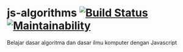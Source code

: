 # js-algorithms [![Build Status](https://travis-ci.org/wayanjimmy/js-algorithms.svg?branch=master)](https://travis-ci.org/wayanjimmy/js-algorithms) [![Maintainability](https://api.codeclimate.com/v1/badges/b7a4c6f417091e447dad/maintainability)](https://codeclimate.com/github/wayanjimmy/js-algorithms/maintainability)

Belajar dasar algoritma dan dasar ilmu komputer dengan Javascript 
